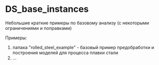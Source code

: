 # DS_base_instances
Небольшие краткие примеры по базовому анализу (с некоторыми ограничениями и поправками)

Примеры:
1) папака "rolled_steel_example" - базовый пример предобработки и построения моделей для процесса плавки стали
2) ...
